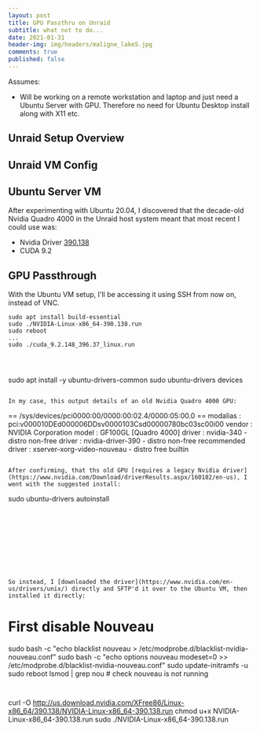 ```yaml
---
layout: post
title: GPU Passthru on Unraid
subtitle: what not to do...
date: 2021-01-31
header-img: img/headers/maligne_lake5.jpg
comments: true
published: false
---
```


Assumes:
* Will be working on a remote workstation and laptop and just need a Ubuntu Server with GPU.  Therefore no need for Ubuntu Desktop install along with X11 etc.

## Unraid Setup Overview

## Unraid VM Config

## Ubuntu Server VM

After experimenting with Ubuntu 20.04, I discovered that the decade-old Nvidia Quadro 4000 in the Unraid host system meant that most recent I could use was:

* Nvidia Driver [390.138](https://www.nvidia.com/Download/driverResults.aspx/160182/en-us)
* CUDA 9.2

## GPU Passthrough

With the Ubuntu VM setup, I'll be accessing it using SSH from now on, instead of VNC.  

```
sudo apt install build-essential
sudo ./NVIDIA-Linux-x86_64-390.138.run
sudo reboot
...
sudo ./cuda_9.2.148_396.37_linux.run




```
sudo apt install -y ubuntu-drivers-common
sudo ubuntu-drivers devices
```

In my case, this output details of an old Nvidia Quadro 4000 GPU:

```
== /sys/devices/pci0000:00/0000:00:02.4/0000:05:00.0 ==
modalias : pci:v000010DEd000006DDsv0000103Csd00000780bc03sc00i00
vendor   : NVIDIA Corporation
model    : GF100GL [Quadro 4000]
driver   : nvidia-340 - distro non-free
driver   : nvidia-driver-390 - distro non-free recommended
driver   : xserver-xorg-video-nouveau - distro free builtin
```

After confirming, that ths old GPU [requires a legacy Nvidia driver](https://www.nvidia.com/Download/driverResults.aspx/160182/en-us), I went with the suggested install: 

```
sudo ubuntu-drivers autoinstall
```










So instead, I [downloaded the driver](https://www.nvidia.com/en-us/drivers/unix/) directly and SFTP'd it over to the Ubuntu VM, then installed it directly:

```
# First disable Nouveau
sudo bash -c "echo blacklist nouveau > /etc/modprobe.d/blacklist-nvidia-nouveau.conf"
sudo bash -c "echo options nouveau modeset=0 >> /etc/modprobe.d/blacklist-nvidia-nouveau.conf"
sudo update-initramfs -u
sudo reboot
lsmod | grep nou # check nouveau is not running
```


```
curl -O http://us.download.nvidia.com/XFree86/Linux-x86_64/390.138/NVIDIA-Linux-x86_64-390.138.run
chmod u+x NVIDIA-Linux-x86_64-390.138.run
sudo ./NVIDIA-Linux-x86_64-390.138.run
```



